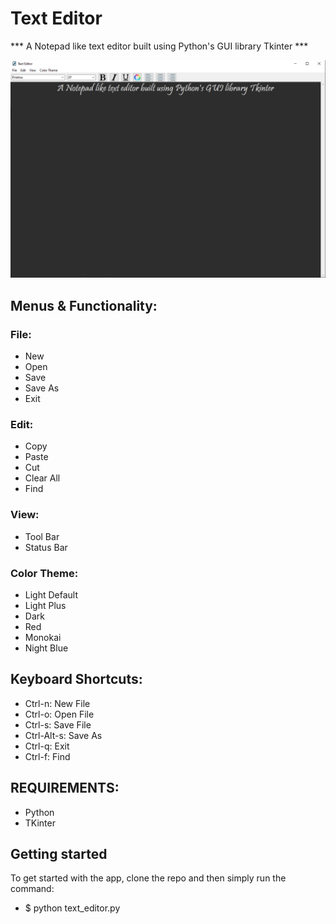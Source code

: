 # Text Editor
*** A Notepad like text editor built using Python's GUI library Tkinter ***

![alt text](https://github.com/AbhiramiTS/text-editor/blob/main/text_editor.png)

## Menus & Functionality:

### File:
* New
* Open
* Save 
* Save As
* Exit

### Edit:
* Copy
* Paste
* Cut
* Clear All
* Find

### View:
* Tool Bar
* Status Bar

### Color Theme:
* Light Default
* Light Plus
* Dark
* Red
* Monokai
* Night Blue


## Keyboard Shortcuts:
* Ctrl-n: New File
* Ctrl-o: Open File
* Ctrl-s: Save File
* Ctrl-Alt-s: Save As
* Ctrl-q: Exit
* Ctrl-f: Find

## REQUIREMENTS:

 - Python
 - TKinter

## Getting started
To get started with the app, clone the repo and then simply run the command:

 - $ python text_editor.py